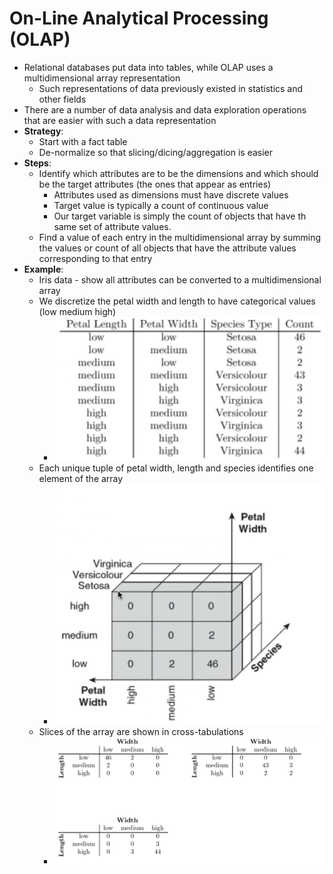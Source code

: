 # On-Line Analytical Processing (OLAP)

- Relational databases put data into tables, while OLAP uses a multidimensional array representation
  - Such representations of data previously existed in statistics and other fields
- There are a number of data analysis and data exploration operations that are easier with such a data representation
- **Strategy**:
  - Start with a fact table
  - De-normalize so that slicing/dicing/aggregation is easier
- **Steps**:
  - Identify which attributes are to be the dimensions and which should be the target attributes (the ones that appear as entries)
    - Attributes used as dimensions must have discrete values
    - Target value is typically a count of continuous value
    - Our target variable is simply the count of objects that have th same set of attribute values.
  - Find a value of each entry in the multidimensional array by summing the values or count of all objects that have the attribute values corresponding to that entry
- **Example**:
  - Iris data - show all attributes can be converted to a multidimensional array
  - We discretize the petal width and length to have categorical values (low medium high)
    - ![visual](img/2/olapp1.png)
  - Each unique tuple of petal width, length and species identifies one element of the array
    - ![visual](img/2/olapp2.png)
  - Slices of the array are shown in cross-tabulations
    - ![visual](img/2/olapp3.png)
